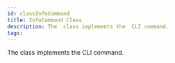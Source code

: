 ```yaml
---
id: classInfoCommand
title: InfoCommand Class
description: The  class implements the  CLI command.
tags:
---
```

The  <docRefTextType>  class implements the  <docMarkupType>  CLI command.
